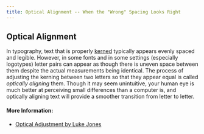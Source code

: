 ```yaml
---
title: Optical Alignment -- When the "Wrong" Spacing Looks Right
---
```

## Optical Alignment

In typography, text that is properly [kerned](https://freecodecamp.org/guide/typography/kerning-and-tracking/) typically appears evenly spaced and legible. However, in some fonts and in some settings (especially logotypes) letter pairs can appear as though there is uneven space between them despite the actual measurements being identical. The process of adjusting the kerning between two letters so that they appear equal is called _optically aligning_ them. Though it may seem unintuitive, your human eye is much better at perceiving small differences than a computer is, and optically aligning text will provide a smoother transition from letter to letter.


#### More Information:

- [Optical Adjustment by Luke Jones](https://medium.com/@lukejones/optical-adjustment-b55492a1165c)

